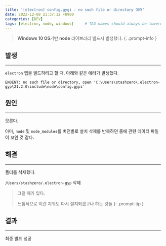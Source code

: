 ```yaml
---
title: '[electron] config.gygi : no such file or directory 에러'
date: 2022-12-08 21:37:12 +0900
categories: [DEV]
tags: [electron, node, windows]     # TAG names should always be lowercase
---
```


> **Windows 10 OS**기반 **node** 라이브러리 빌드시 발생했다. 
{: .prompt-info }

## 발생
---

`electron` 앱을 빌드하려고 할 때, 아래와 같은 에러가 발생했다.
```console
ENOENT: no such file or directory, open 'C:\Users\stashzero\.electron-gyp\21.2.0\include\node\config.gypi'
```



## 원인
---

모른다.

아마, `node` 및 `node_modules`를 버전별로 설치 삭제를 반복하던 중에 관련 데이터 파일이 꼬인 것 같다.

## 해결
---


폴더를 삭재했다. 

`/Users/stashzero/.electron-gyp` 삭제


> 그럴 때가 있다.
>
> 느낌적으로 이건 지워도 다시 설치되겠구나 하는 것들
{: .prompt-tip }



## 결과
---

최종 빌드 성공